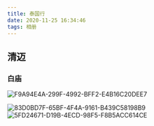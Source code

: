 ```yaml
---
title: 泰国行
date: 2020-11-25 16:34:46
tags: 相册
---
```


## 清迈

### 白庙

![F9A94E4A-299F-4992-BFF2-E4B16C20DEE7](F9A94E4A-299F-4992-BFF2-E4B16C20DEE7.JPG)
<!-- more -->
![83D0BD7F-65BF-4F4A-9161-B439C58198B9](83D0BD7F-65BF-4F4A-9161-B439C58198B9.JPG)
![5FD24671-D19B-4ECD-98F5-F8B5ACC614CE](5FD24671-D19B-4ECD-98F5-F8B5ACC614CE.JPG)
